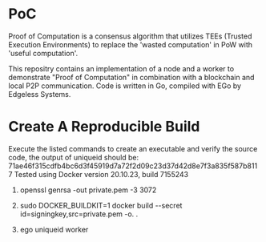 # PoC
Proof of Computation is a consensus algorithm that utilizes TEEs (Trusted Execution Environments)
to replace the 'wasted computation' in PoW with 'useful computation'.

This repositry contains an implementation of a node and a worker to demonstrate "Proof of Computation" in combination
with a blockchain and local P2P communication. Code is written in Go, compiled with EGo by Edgeless Systems.

# Create A Reproducible Build

Execute the listed commands to create an executable and verify the source code,
the output of uniqueid should be: 71ae46f315cdfb4bc6d3f45919d7a72f2d09c23d37d42d8e7f3a835f587b8117
Tested using Docker version 20.10.23, build 7155243

1. openssl genrsa -out private.pem -3 3072

2. sudo DOCKER_BUILDKIT=1 docker build --secret id=signingkey,src=private.pem -o. .

3. ego uniqueid worker